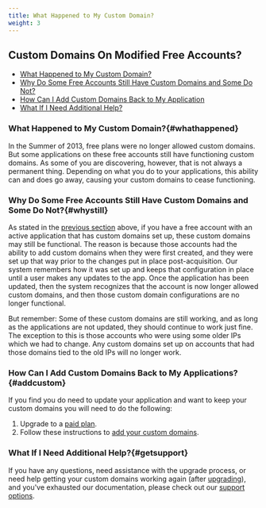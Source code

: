 ```yaml
---
title: What Happened to My Custom Domain?
weight: 3
---
```


## Custom Domains On Modified Free Accounts?

* [What Happened to My Custom Domain?](#whathappened)
* [Why Do Some Free Accounts Still Have Custom Domains and Some Do Not?](#whystill)
* [How Can I Add Custom Domains Back to My Application](#addcustom)
* [What If I Need Additional Help?](#getsupport)

### What Happened to My Custom Domain?{#whathappened}

In the Summer of 2013, free plans were no longer allowed custom domains. But some applications on these free accounts still have functioning custom domains. As some of you are discovering, however, that is not always a permanent thing. Depending on what you do to your applications, this ability can and does go away, causing your custom domains to cease functioning.

### Why Do Some Free Accounts Still Have Custom Domains and Some Do Not?{#whystill}

As stated in the [previous section](#whathappened) above, if you have a free account with an active application that has custom domains set up, these custom domains may still be functional. The reason is because those accounts had the ability to add custom domains when they were first created, and they were set up that way prior to the changes put in place post-acquisition. Our system remembers how it was set up and keeps that configuration in place until a user makes any updates to the app. Once the application has been updated, then the system recognizes that the account is now longer allowed custom domains, and then those custom domain configurations are no longer functional.

But remember: Some of these custom domains are still working, and as long as the applications are not updated, they should continue to work just fine. The exception to this is those accounts who were using some older IPs which we had to change. Any custom domains set up on accounts that had those domains tied to the old IPs will no longer work.

### How Can I Add Custom Domains Back to My Applications?{#addcustom}

If you find you do need to update your application and want to keep your custom domains you will need to do the following:

1. Upgrade to a [paid plan](https://www.appfog.com/pricing/).
2. Follow these instructions to [add your custom domains](/customize/custom-domain-names).

### What If I Need Additional Help?{#getsupport}

If you have any questions, need assistance with the upgrade process, or need help getting your custom domains working again (after [upgrading](https://www.appfog.com/pricing/)), and you've exhausted our documentation, please check out our [support options](https://support.appfog.com/home).
